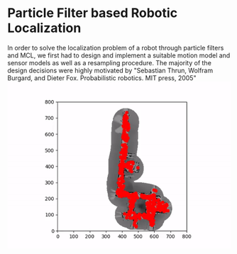 # Particle Filter based Robotic Localization
In order to solve the localization problem of a robot through particle filters and MCL, we first had to design and implement a suitable motion model and sensor models as well as a resampling procedure. The majority of the design decisions were highly motivated by "Sebastian Thrun, Wolfram Burgard, and Dieter Fox. Probabilistic robotics. MIT press, 2005"
![](https://github.com/bm-93/Particle_Filter/blob/main/problem_set/wean_hall_localization.gif)

